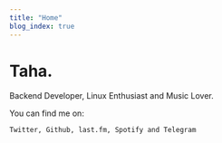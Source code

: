 ```yaml
---
title: "Home"
blog_index: true
---
```



# Taha.

Backend Developer, Linux Enthusiast and Music Lover.

You can find me on:

    Twitter, Github, last.fm, Spotify and Telegram